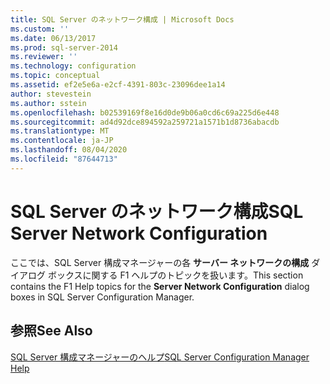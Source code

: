 ```yaml
---
title: SQL Server のネットワーク構成 | Microsoft Docs
ms.custom: ''
ms.date: 06/13/2017
ms.prod: sql-server-2014
ms.reviewer: ''
ms.technology: configuration
ms.topic: conceptual
ms.assetid: ef2e5e6a-e2cf-4391-803c-23096dee1a14
author: stevestein
ms.author: sstein
ms.openlocfilehash: b02539169f8e16d0de9b06a0cd6c69a225d6e448
ms.sourcegitcommit: ad4d92dce894592a259721a1571b1d8736abacdb
ms.translationtype: MT
ms.contentlocale: ja-JP
ms.lasthandoff: 08/04/2020
ms.locfileid: "87644713"
---
```

# <a name="sql-server-network-configuration"></a><span data-ttu-id="4a7e3-102">SQL Server のネットワーク構成</span><span class="sxs-lookup"><span data-stu-id="4a7e3-102">SQL Server Network Configuration</span></span>
  <span data-ttu-id="4a7e3-103">ここでは、SQL Server 構成マネージャーの各 **サーバー ネットワークの構成** ダイアログ ボックスに関する F1 ヘルプのトピックを扱います。</span><span class="sxs-lookup"><span data-stu-id="4a7e3-103">This section contains the F1 Help topics for the **Server Network Configuration** dialog boxes in SQL Server Configuration Manager.</span></span>  
  
## <a name="see-also"></a><span data-ttu-id="4a7e3-104">参照</span><span class="sxs-lookup"><span data-stu-id="4a7e3-104">See Also</span></span>  
 [<span data-ttu-id="4a7e3-105">SQL Server 構成マネージャーのヘルプ</span><span class="sxs-lookup"><span data-stu-id="4a7e3-105">SQL Server Configuration Manager Help</span></span>](../../../2014/tools/configuration-manager/sql-server-configuration-manager-help.md)  
  
  
